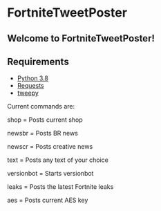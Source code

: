 # FortniteTweetPoster

## Welcome to FortniteTweetPoster!

## Requirements

- [Python 3.8](https://www.python.org/downloads/)
- [Requests](http://docs.python-requests.org/en/master/user/install/)
- [tweepy](https://www.tweepy.org/)

Current commands are:

shop = Posts current shop

newsbr = Posts BR news

newscr = Posts creative news

text = Posts any text of your choice

versionbot = Starts versionbot

leaks = Posts the latest Fortnite leaks

aes = Posts current AES key
